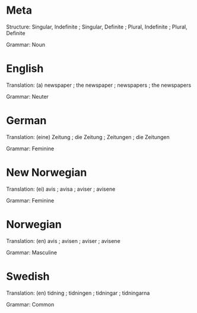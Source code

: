 Meta
====

Structure: Singular, Indefinite ; Singular, Definite ; Plural, Indefinite ; Plural, Definite

Grammar:   Noun



English
=======

Translation: (a) newspaper ; the newspaper ; newspapers ; the newspapers

Grammar:     Neuter



German
======

Translation: (eine) Zeitung ; die Zeitung ; Zeitungen ; die Zeitungen

Grammar:     Feminine



New Norwegian
=============

Translation: (ei) avis ; avisa ; aviser ; avisene

Grammar:     Feminine



Norwegian
=========

Translation: (en) avis ; avisen ; aviser ; avisene

Grammar:     Masculine



Swedish
=======

Translation: (en) tidning ; tidningen ; tidningar ; tidningarna

Grammar:     Common
